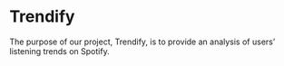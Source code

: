 # Trendify
The purpose of our project, Trendify, is to provide an analysis of users’ listening trends on Spotify.
